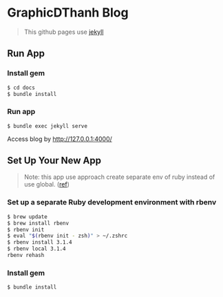 # GraphicDThanh Blog
> This github pages use [jekyll](https://jekyllrb.com/docs/installation/)

## Run App
### Install gem 
```bash
$ cd docs
$ bundle install
```
### Run app
```
$ bundle exec jekyll serve
```

Access blog by http://127.0.0.1:4000/

## Set Up Your New App
> Note: this app use approach create separate env of ruby instead of use global. ([ref](https://collectionbuilder.github.io/cb-docs/docs/software/ruby_mac/))

### Set up a separate Ruby development environment with rbenv

```bash
$ brew update
$ brew install rbenv
$ rbenv init
$ eval "$(rbenv init - zsh)" > ~/.zshrc
$ rbenv install 3.1.4
$ rbenv local 3.1.4
rbenv rehash
```

### Install gem
```bash
$ bundle install
```